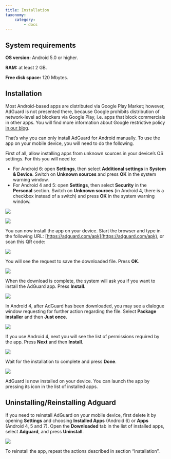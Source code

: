 ```yaml
---
title: Installation
taxonomy:
    category:
        - docs
---
```


## System  requirements

**OS version:** Android 5.0 or higher.

**RAM:** at least 2 GB.

**Free disk space:** 120 Mbytes.

## Installation
Most Android-based apps are distributed via Google Play Market; however, AdGuard is not presented there, because Google prohibits distribution of network-level ad blockers via Google Play, i.e. apps that block commercials in other apps. You will find more information about Google restrictive policy [in our blog](https://blog.adguard.com/en/google-removes-adguard-android-app-google-play/).

That’s why you can only install AdGuard for Android manually. To use the app on your mobile device, you will need to do the following.

First of all, allow installing apps from unknown sources in your device’s OS settings. For this you will need to:

* For Android 6: open **Settings**, then select **Additional settings** in **System & Device**. Switch on **Unknown sources** and press **OK** in the system warning window.
* For Android 4 and 5: open **Settings**, then select **Security** in the **Personal** section. Switch on **Unknown sources** (in Android 4, there is a checkbox instead of a switch) and press **OK** in the system warning window.

![](android_install_EN_01.png?cropResize=400,600)

![](android_install_EN_02.png?cropResize=400,600)

You can now install the app on your device. Start the browser and type in the following URL: [https://adguard.com/apk](https://adguard.com/apk), or scan this QR code:

![](android_install_EN_03.png?cropResize=400,600)

You will see the request to save the downloaded file. Press **OK**.

![](android_savefile.png?cropResize=400,600)

When the download is complete, the system will ask you if you want to install the AdGuard app. Press **Install**.

![](android_install_EN_04.png?cropResize=400,600)

In Android 4, after AdGuard has been downloaded, you may see a dialogue window requesting for further action regarding the file. Select **Package installer** and then **Just once**.

![](android_install_EN_05.png?cropResize=400,600)

If you use Android 4, next you will see the list of permissions required by the app. Press **Next** and then **Install**.

![](android_install_EN_06.png?cropResize=400,600)

Wait for the installation to complete and press **Done**.

![](android_install_EN_07.png?cropResize=400,600)

AdGuard is now installed on your device. You can launch the app by pressing its icon in the list of installed apps.

<a name="uninstall"></a>
## </a>Uninstalling/Reinstalling Аdguard

If you need to reinstall AdGuard on your mobile device, first delete it by opening **Settings** and choosing **Installed Apps** (Android 6) or **Apps** (Android 4, 5 and 7). Open the **Downloaded** tab in the list of installed apps, select **Adguard**, and press **Uninstall**.

![](android_install_EN_08.png?cropResize=400,600)

To reinstall the app, repeat the actions described in section “Installation”.
